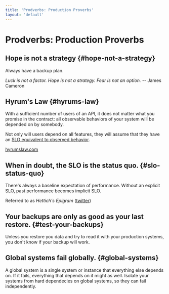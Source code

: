 ```yaml
---
title: 'Prodverbs: Production Proverbs'
layout: 'default'
---
```


# Prodverbs: Production Proverbs

## Hope is not a strategy {#hope-not-a-strategy}

Always have a backup plan.

_Luck is not a factor. Hope is not a strategy. Fear is not an option._ -- James Cameron


## Hyrum's Law {#hyrums-law}

With a sufficient number of users of an API, it does not matter what you promise in the contract: all observable behaviors of your system will be depended on by somebody.

Not only will users depend on all features, they will assume that they have an [SLO equivalent to observed behavior](#slo-status-quo).

[hyrumslaw.com](https://www.hyrumslaw.com/)



## When in doubt, the SLO is the status quo. {#slo-status-quo}

There's always a baseline expectation of performance. Without an explicit SLO, past performance becomes implicit SLO.

Referred to as _Hettich's Epigram_ ([twitter](https://twitter.com/jjjtttrrr/status/1446144136730447872))



## Your backups are only as good as your last restore. {#test-your-backups}

Unless you restore you data and try to read it with your production systems, you don't know if your backup will work.


## Global systems fail globally. {#global-systems}

A global system is a single system or instance that everything else depends on.
If it fails, everything that depends on it might as well.
Isolate your systems from hard dependecies on global systems, so they can fail independently.


